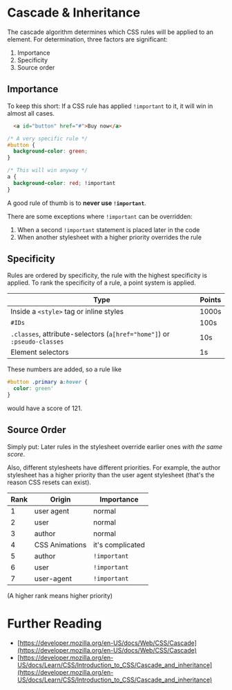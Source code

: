 # Cascade & Inheritance
The cascade algorithm determines which CSS rules will be applied to an element. For determination, three factors are significant:

1. Importance
2. Specificity
3. Source order

## Importance
To keep this short: If a CSS rule has applied `!important` to it, it will win in almost all cases. 

```html
  <a id="button" href="#">Buy now</a>
```

```css
/* A very specific rule */
#button {
  background-color: green;
}

/* This will win anyway */
a {
  background-color: red; !important
}
```

A good rule of thumb is to **never use `!important`**.  

There are some exceptions where `!important` can be overridden:

1. When a second `!important` statement is placed later in the code 
2. When another stylesheet with a higher priority overrides the rule

## Specificity
Rules are ordered by specificity, the rule with the highest specificity is applied. To rank the specificity of a rule, a point system is applied.

Type | Points
--- | ---
Inside a `<style>` tag or inline styles | 1000s
`#IDs` | 100s
`.classes`, attribute-selectors (`a[href="home"]`) or `:pseudo-classes` | 10s
Element selectors | 1s

These numbers are added, so a rule like

```css
#button .primary a:hover {
  color: green'
}
```

would have a score of 121.

## Source Order
Simply put: Later rules in the stylesheet override earlier ones *with the same score*.

Also, different stylesheets have different priorities. For example, the author stylesheet has a higher priority than the user agent stylesheet (that's the reason CSS resets can exist).

Rank | Origin | Importance
--- | --- | ---
1 | user agent | normal
2 | user | normal
3 | author | normal
4 | CSS Animations | it's complicated
5 | author | `!important`
6 | user | `!important`
7 | user-agent | `!important`

(A higher rank means higher priority)

# Further Reading
* [https://developer.mozilla.org/en-US/docs/Web/CSS/Cascade](https://developer.mozilla.org/en-US/docs/Web/CSS/Cascade)
* [https://developer.mozilla.org/en-US/docs/Learn/CSS/Introduction_to_CSS/Cascade_and_inheritance](https://developer.mozilla.org/en-US/docs/Learn/CSS/Introduction_to_CSS/Cascade_and_inheritance)
